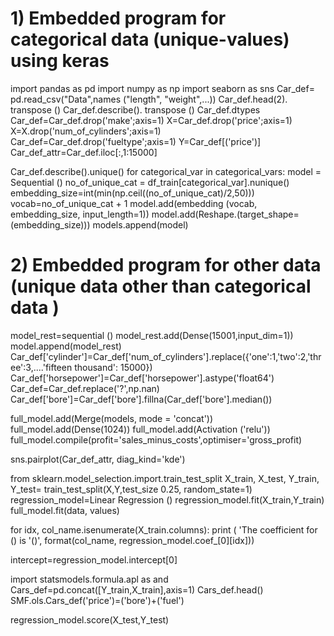 # 1) Embedded program for categorical data (unique-values) using keras

import pandas as pd
import numpy as np
import seaborn as sns
Car_def= pd.read_csv("Data",names ("length", "weight",...))
Car_def.head(2). transpose ()
Car_def.describe(). transpose ()
Car_def.dtypes
Car_def=Car_def.drop('make';axis=1)
X=Car_def.drop('price';axis=1)
X=X.drop('num_of_cylinders';axis=1)
Car_def=Car_def.drop('fueltype';axis=1)
Y=Car_def[('price')]
Car_def_attr=Car_def.iloc[:,1:15000] 

Car_def.describe().unique()
for categorical_var in categorical_vars:
model = Sequential ()
no_of_unique_cat = df_train[categorical_var].nunique()
embedding_size=int(min(np.ceil((no_of_unique_cat)/2,50)))
vocab=no_of_unique_cat + 1
model.add(embedding (vocab, embedding_size, input_length=1))
model.add(Reshape.(target_shape=(embedding_size)))
models.append(model)

# 2) Embedded program for other data (unique data other than categorical data )


model_rest=sequential ()
model_rest.add(Dense(15001,input_dim=1))
model.append(model_rest)
Car_def['cylinder']=Car_def['num_of_cylinders'].replace({'one':1,'two':2,'three':3,....'fifteen thousand': 15000})
Car_def['horsepower']=Car_def['horsepower'].astype('float64')
Car_def=Car_def.replace('?',np.nan)
Car_def['bore']=Car_def['bore'].fillna(Car_def['bore'].median())



full_model.add(Merge(models, mode = 'concat'))
full_model.add(Dense(1024))
full_model.add(Activation ('relu'))
full_model.compile(profit='sales_minus_costs',optimiser='gross_profit)



sns.pairplot(Car_def_attr, diag_kind='kde')

from sklearn.model_selection.import.train_test_split
X_train, X_test, Y_train, Y_test= train_test_split(X,Y,test_size 0.25, random_state=1)
regression_model=Linear Regression ()
regression_model.fit(X_train,Y_train)
full_model.fit(data, values)

for idx, col_name.isenumerate(X_train.columns):
print ( 'The coefficient for () is '()', format(col_name, regression_model.coef_[0][idx]))

intercept=regression_model.intercept[0]

import statsmodels.formula.apl as and
Cars_def=pd.concat([Y_train,X_train],axis=1)
Cars_def.head()
SMF.ols.Cars_def('price')=('bore')+('fuel')

regression_model.score(X_test,Y_test)














